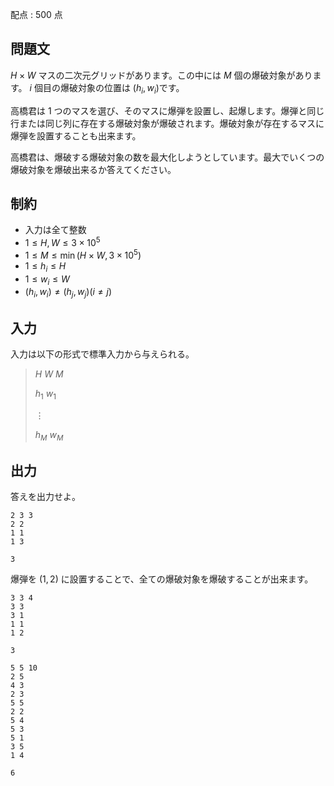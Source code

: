 配点 : $500$ 点

## 問題文

$H \times W$ マスの二次元グリッドがあります。この中には $M$ 個の爆破対象があります。 $i$ 個目の爆破対象の位置は $\left(h_i, w_i \right)$です。

高橋君は $1$ つのマスを選び、そのマスに爆弾を設置し、起爆します。爆弾と同じ行または同じ列に存在する爆破対象が爆破されます。爆破対象が存在するマスに爆弾を設置することも出来ます。

高橋君は、爆破する爆破対象の数を最大化しようとしています。最大でいくつの爆破対象を爆破出来るか答えてください。

## 制約

- 入力は全て整数
- $1 \leq H, W \leq 3 \times 10^5$
- $1 \leq M \leq \min\left(H\times W, 3 \times 10^5\right)$
- $1 \leq h_i \leq H$
- $1 \leq w_i \leq W$
- $\left(h_i, w_i\right) \neq \left(h_j, w_j\right) \left(i \neq j\right)$

## 入力

入力は以下の形式で標準入力から与えられる。

> $H$ $W$ $M$
> 
> $h_1$ $w_1$
> 
> $\vdots$
> 
> $h_M$ $w_M$

## 出力

答えを出力せよ。

```input1
2 3 3
2 2
1 1
1 3
```

```output1
3
```

爆弾を $\left(1, 2\right)$ に設置することで、全ての爆破対象を爆破することが出来ます。

```input2
3 3 4
3 3
3 1
1 1
1 2
```

```output2
3
```

```input3
5 5 10
2 5
4 3
2 3
5 5
2 2
5 4
5 3
5 1
3 5
1 4
```

```output3
6
```